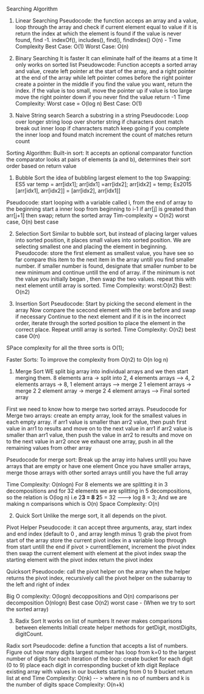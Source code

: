 Searching Algorithm

1. Linear Searching
Pseudocode:
the function acceps an array and a value,
loop through the array and check if current element equal to value
if it is return the index at which the element is found
if the value is never found, find -1.
indexOf(), includes(), find(), findIndex()
O(n) - Time Complexity
Best Case: O(1) Worst Case: O(n)

2. Binary Searching
It is faster
It can eliminate half of the iteams at a time
It only works on sorted list
Pseudowcode:
Function accepts a sorted array and value,
create left pointer at the start of the array, and a right pointer at the end of the array
while left pointer comes before the right pointer
   create a pointer in the middle
   if you find the value you want, return the index.
   if the value is too small, move the pointer up
   if value is too large move the right pointer down
if you never find the value return -1
Time Complexity:
Worst case = O(log n) Best Case: O(1)

3. Naive String search
Search a substring in a string
Pseudocode:
Loop over longer string
loop over shorter string
if characters dont match break out inner loop
if chanracters match keep going
if you complete the inner loop and found match  increment the count of matches
return count

Sorting Algorithm:
Built-in sort:
It accepts an optional comparator function
the comparator looks at pairs of elements (a and b), determines their sort order based on return value

1. Bubble Sort
the idea of bubbling largest element to the top
Swapping:
ES5
var temp = arr[idx1];
arr[idx1] =arr[idx2];
arr[idx2] = temp;
Es2015
[arr[idx1], arr[idx2]] = [arr[idx2], arr[idx1]]

Pseudocode:
start looping with a variable called i, from the end of array to the beginning
start a inner loop from beginning to i-1
if arr[j] is greated than arr[j+1] then swap;
return the sorted array
Tim-complexity = O(n2) worst case,  O(n) best case

2. Selection Sort
Similar to bubble sort, but instead of placing larger values into sorted position, it places small values into sorted position.
We are selecting smallest one and placing the element in beginning.
Pseudocode:
store the first element as smallest value, you have see so far
compare this item to the next item in the array untill you find smaller number.
if smaller number is found, designate that smaller number to be new minimum and continue untill the end of array.
if the minimum is not the value you initially began , then swap the two values.
repeat this with next element untill array is sorted.
Time Complexity:
worst:O(n2)  Best: O(n2)

3. Insertion Sort
Pseudocode:
Start by picking the second element in the array
Now compare the scecond element with the one before and swap if necessary
Continue to the next element and if it is in the incorrect order, iterate through the sorted position to place the element in the correct place.
Repeat untill array is sorted.
Time Complexity: O(n2) best case O(n)

SPace complexity for all the three sorts is O(1);

Faster Sorts:
To improve the complexity from O(n2) to O(n log n)

1. Merge Sort
WE split big array into individual arrays and we then start merging them.
8 elements arra -> split into 2, 4 elements arrays --> 4, 2 elements arrays -> 8, 1 element arrays --> merge 2 1 element arrays -> merge 2  2 element array -> merge 2 4 element arrays
--> Final sorted array

First we need to know how to merge two sorted arrays.
Pseudocode for Merge two arrays:
create an empty array, look for the smallest values in each empty array.
if arr1 value  is smaller than arr2 value, then push first value in arr1 to results and move on to the next value in arr1
if arr2 value  is smaller than arr1 value, then push the value in arr2 to results and move on to the next value in arr2
once we exhaust one array, push in all the remaining values from other array

Pseudocode for merge sort:
Break up the array into halves untill you have arrays that are empty or have one element
Once you have smaller arrays, merge those arrays with other sorted arrays untill you have the full array

Time Complexity:
O(nlogn)
For 8 elements we are splitting it in 3 decompositions and for 32 elements we are splitting in 5 decompositions, so the relation is O(log n) i.e  2**3 = 8 2**5 = 32 ---> log 8 = 3;
And we are making n comparisons which is O(n)
Space Complexity:
O(n)

2. Quick Sort
Unlike the merge sort, it all depends on the pivot.

Pivot Helper Pseudocode:
it can accept three arguments, aray, start index and end index (default to 0 , and array length minus 1)
grab the pivot from start of the array
store the current pivot index in a variable
loop through from start untill the end
    if pivot > currentElement, increment the pivot index then swap the current element with element at the pivot index
swap the starting element with the pivot index
return the pivot index

Quicksort Pseudocode:
call the pivot helper on the array
when the helper returns the pivot index, recursively call the pivot helper on the subarray to the left and right of index

Big O complexity:
O(logn) decoppositions and O(n) comparisons per decomposition
O(nlogn) Best case
O(n2) worst case - (When we try to sort the sorted array)

3. Radix Sort
It works on list of numbers
It never makes comparisons between elements
Initiall create helper methods for getDigit, mostDigits, digitCount.

Radix sort Pseudocode:
define a function that accepts a list of numbers.
Figure out how many digits largest number has
loop from k=0 to the largest number of digits
for each iteration of the loop:
   create bucket for each digit (0 to 9)
   place each digit in corresponding bucket of kth digit
Replace existing array with values in our buckets starting from 0 to 9 bucket
return list at end
Time Complexity:
O(nk) -- > where n is no of numbers and k is the number of digits
space Complexity:
O(n+k)

